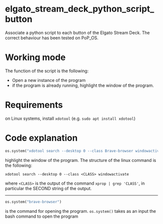 # elgato_stream_deck_python_script_button

Associate a python script to each button of the Elgato Stream Deck. The correct behaviour has been tested on PoP_OS.

# Working mode
The function of the script is the following:
- Open a new instance of the program 
- if the program is already running, highlight the window of the program.

# Requirements
on Linux systems, install `xdotool` (e.g. `sudo apt install xdotool`)

# Code explanation

``` python
os.system("xdotool search --desktop 0 --class Brave-browser windowactivate")
``` 
highlight the window of the program. The structure of the linux command is the following:
```
xdotool search --desktop 0 --class <CLASS> windowactivate
``` 
where `<CLASS>` is the output of the command `xprop | grep 'CLASS'`, in particular the SECOND string of the output.

---

```python
os.system("brave-browser")
```
is the command for opening the program. `os.system()` takes as an input the bash command to open the program
